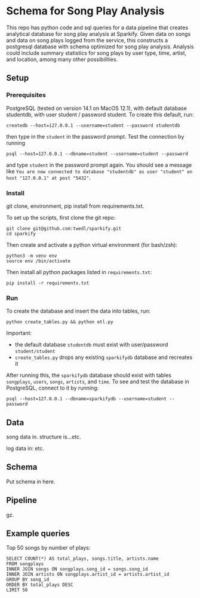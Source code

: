 # Schema for Song Play Analysis 

<!--
Notes:

0. The readme file includes a summary of the project, how to run the python scripts, and an explanation of the files in the repository. Comments are used effectively and each function has a docstring.
1. Discuss the purpose of this database in the context of the startup, Sparkify, and their analytical goals.
2. State and justify your database schema design and ETL pipeline.
3. Provide example queries and results for song play analysis.
-->

This repo has python code and sql queries for a data pipeline that creates analytical database for song play analysis at Sparkify. Given data on songs and data on song plays logged from the service, this constructs a postgresql database with schema optimized for song play analysis. Analysis could include summary statistics for song plays by user type, time, artist, and location, among many other possibilities.

## Setup

### Prerequisites

PostgreSQL (tested on version 14.1 on MacOS 12.1), with default database studentdb, with user student / password student. To create this default, run:

```
createdb --host=127.0.0.1 --username=student --password studentdb
```
then type in the `student` in the password prompt. Test the connection by running
```
psql --host=127.0.0.1 --dbname=student --username=student --password
```
and type `student` in the password prompt again. You should see a message like `You are now connected to database "studentdb" as user "student" on host "127.0.0.1" at post "5432"`.

### Install

git clone, environment, pip install from requirements.txt.

To set up the scripts, first clone the git repo:
```
git clone git@github.com:twedl/sparkify.git
cd sparkify
```
Then create and activate a python virtual environment (for bash/zsh):
```
python3 -m venv env 
source env /bin/activate
```
Then install all python packages listed in `requirements.txt`:
```
pip install -r requirements.txt
```

### Run


To create the database and insert the data into tables, run:
```
python create_tables.py && python etl.py
```

Important:
- the default database `studentdb` must exist with user/password `student/student`
- `create_tables.py` drops any existing `sparkifydb` database and recreates it

After running this, the `sparkifydb` database should exist with tables `songplays`, `users`, `songs`, `artists`, and `time`. To see and test the database in PostgreSQL, connect to it by running:
```
psql --host=127.0.0.1 --dbname=sparkifydb --username=student --password
```

## Data

song data in. structure is...etc.

log data in: etc.

## Schema

Put schema in here.

## Pipeline

gz.

## Example queries

Top 50 songs by number of plays:
```
SELECT COUNT(*) AS total_plays, songs.title, artists.name
FROM songplays
INNER JOIN songs ON songplays.song_id = songs.song_id
INNER JOIN artists ON songplays.artist_id = artists.artist_id
GROUP BY song_id
ORDER BY total_plays DESC
LIMIT 50
```

<!--
## 1.

* business: music streaming. likely goals: time on app, mau, dau, market share, etc.
* analytical goals: report to user; report to management; report to artists;
    - e.g., sparkify wrapped; suggested next songs, artists, playlists, search
    - to management: no. of users using, artists, songs played, popular things
    - to artists: /// idk. which songs are beign played, etc.
## 2.

* Relational database, not document or nosql; for olap.
* purpose: stats, analytical reports, top songs, artists; user behaviour;
* prepare metrics to feed into models and back into app
* considerations: query time, update time, storage, memory, integration
* schema design: star; why? 
    - bad: queries require more joins, possibly hard to incorporate more complex data (e.g., keep track of band members over time? idk. need a better example of this)
    - good: for simple data structures, less repitition means less likely to screw up updates -- only need to update, e.g., user name in one place, not on users table *and also* songplays table
    - example: level is on songplays table and also users table; level can change over time, so maybe historical songplays table records user on free level then switching to paid later; vs. users table that only has one unique level value at the current time

## 3.

Example queries for song play analysis. Simple: total estimated streaming time per user, sorted for top users; same for artists, or songs, etc.

Top 50 songs by number of plays:
```
SELECT COUNT(*) AS total_plays, songs.title, artists.name
FROM songplays
INNER JOIN songs ON songplays.song_id = songs.song_id
INNER JOIN artists ON songplays.artist_id = artists.artist_id
GROUP BY song_id
ORDER BY total_plays DESC
LIMIT 50
```
********************* Not sure total_plays is available as a variable down here, use subquery
maybe, or refer to COUNT(*) ****************
Select top songs for a single user, or find latest song played:

``` 
SELECT start_time, user_id, songs.title, artists.name
FROM songplays
INNER JOIN songs ON songplays.song_id = songs.song_id
INNER JOIN artsts ON songplays.artist_id = artists.artist_id
WHERE user_id = 'XYZ'
ORDER BY start_time DESC
LIMIT 1
```
-->


